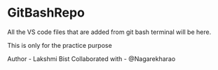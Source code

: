 # GitBashRepo
All the VS code files that are added from git bash terminal will be here.

This is only for the practice purpose 

Author - Lakshmi Bist 
Collaborated with - @Nagarekharao
